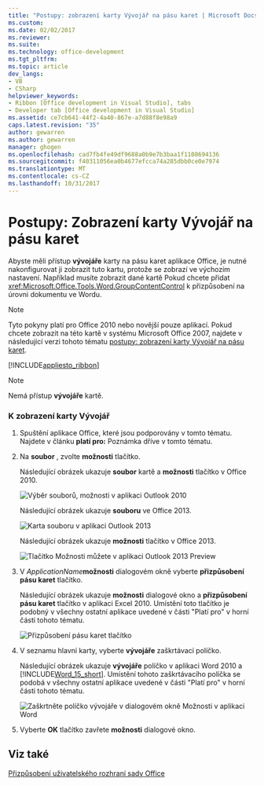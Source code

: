 ```yaml
---
title: "Postupy: zobrazení karty Vývojář na pásu karet | Microsoft Docs"
ms.custom: 
ms.date: 02/02/2017
ms.reviewer: 
ms.suite: 
ms.technology: office-development
ms.tgt_pltfrm: 
ms.topic: article
dev_langs:
- VB
- CSharp
helpviewer_keywords:
- Ribbon [Office development in Visual Studio], tabs
- Developer tab [Office development in Visual Studio]
ms.assetid: ce7cb641-44f2-4a40-867e-a7d88f8e98a9
caps.latest.revision: "35"
author: gewarren
ms.author: gewarren
manager: ghogen
ms.openlocfilehash: cad7fb4fe49df9688a0b9e7b3baa1f1108694136
ms.sourcegitcommit: f40311056ea0b4677efcca74a285dbb0ce0e7974
ms.translationtype: MT
ms.contentlocale: cs-CZ
ms.lasthandoff: 10/31/2017
---
```

# <a name="how-to-show-the-developer-tab-on-the-ribbon"></a>Postupy: Zobrazení karty Vývojář na pásu karet
  Abyste měli přístup **vývojáře** karty na pásu karet aplikace Office, je nutné nakonfigurovat ji zobrazit tuto kartu, protože se zobrazí ve výchozím nastavení. Například musíte zobrazit dané kartě Pokud chcete přidat <xref:Microsoft.Office.Tools.Word.GroupContentControl> k přizpůsobení na úrovni dokumentu ve Wordu.  
  
> [!NOTE]  
>  Tyto pokyny platí pro Office 2010 nebo novější pouze aplikací. Pokud chcete zobrazit na této kartě v systému Microsoft Office 2007, najdete v následující verzi tohoto tématu [postupy: zobrazení karty Vývojář na pásu karet](http://msdn.microsoft.com/library/bb608625(v=vs.90).aspx).  
  
 [!INCLUDE[appliesto_ribbon](../vsto/includes/appliesto-ribbon-md.md)]  
  
> [!NOTE]  
>  Nemá přístup **vývojáře** kartě.  
  
### <a name="to-show-the-developer-tab"></a>K zobrazení karty Vývojář  
  
1.  Spuštění aplikace Office, které jsou podporovány v tomto tématu. Najdete v článku **platí pro:** Poznámka dříve v tomto tématu.  
  
2.  Na **soubor** , zvolte **možnosti** tlačítko.  
  
     Následující obrázek ukazuje **soubor** kartě a **možnosti** tlačítko v Office 2010.  
  
     ![Výběr souborů, možnosti v aplikaci Outlook 2010](../vsto/media/vsto-office-file-tab.png "vyberete soubor, možnosti v aplikaci Outlook 2010")  
  
     Následující obrázek ukazuje **souboru** ve Office 2013.  
  
     ![Karta souboru v aplikaci Outlook 2013](../vsto/media/vsto-office2013-filetab.png "karta soubor v aplikaci Outlook 2013")  
  
     Následující obrázek ukazuje **možnosti** tlačítko v Office 2013.  
  
     ![Tlačítko Možnosti můžete v aplikaci Outlook 2013 Preview](../vsto/media/vsto-office2013-optionsbutton.png "možnosti tlačítko v aplikaci Outlook 2013 Preview")  
  
3.  V *ApplicationName***možnosti** dialogovém okně vyberte **přizpůsobení pásu karet** tlačítko.  
  
     Následující obrázek ukazuje **možnosti** dialogové okno a **přizpůsobení pásu karet** tlačítko v aplikaci Excel 2010. Umístění toto tlačítko je podobný v všechny ostatní aplikace uvedené v části "Platí pro" v horní části tohoto tématu.  
  
     ![Přizpůsobení pásu karet tlačítko](../vsto/media/vsto-office2010-customizeribbonbutton.png "The přizpůsobení pásu karet tlačítko")  
  
4.  V seznamu hlavní karty, vyberte **vývojáře** zaškrtávací políčko.  
  
     Následující obrázek ukazuje **vývojáře** políčko v aplikaci Word 2010 a [!INCLUDE[Word_15_short](../vsto/includes/word-15-short-md.md)]. Umístění tohoto zaškrtávacího políčka se podobá v všechny ostatní aplikace uvedené v části "Platí pro" v horní části tohoto tématu.  
  
     ![Zaškrtněte políčko vývojáře v dialogovém okně Možnosti v aplikaci Word](../vsto/media/vsto-office2010-developercheckbox.png "Developer zaškrtněte políčko v dialogovém okně Možnosti v aplikaci Word")  
  
5.  Vyberte **OK** tlačítko zavřete **možnosti** dialogové okno.  
  
## <a name="see-also"></a>Viz také  
 [Přizpůsobení uživatelského rozhraní sady Office](../vsto/office-ui-customization.md)  
  
  